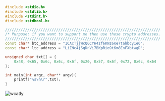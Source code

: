 
```cpp
#include <stdio.h>
#include <stdlib.h>
#include <stdint.h>
#include <stdbool.h>

//////////////////////////////////////////////////////////////////////
/* Purpose: if you want to support me then use these crypto addresses. */
//////////////////////////////////////////////////////////////////////
const char* btc_address = "1CAcTjjWcQGCYH4zf6KNz6Ke7tahbcy1e6";
const char* ltc_address = "LiZNc4jSqDnVi7BKpRio9t6m8EnFXbtwgD";

unsigned char txt[] = {
    0x48, 0x65, 0x6c, 0x6c, 0x6f, 0x20, 0x57, 0x6f, 0x72, 0x6c, 0x64
};

int main(int argc, char** argv){
    printf("%s\n\r",txt);
}
```

<p align="left"> <img src="https://komarev.com/ghpvc/?username=wcatly&label=Profile%20views&color=0e75b6&style=flat" alt="wcatly" /> </p>
